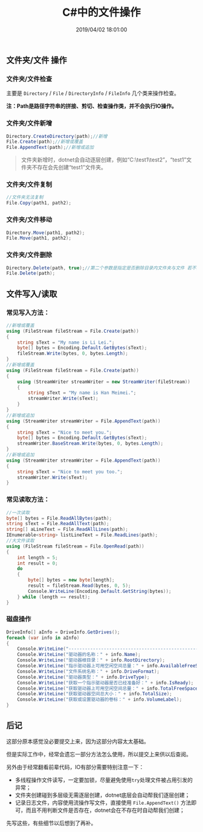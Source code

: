 ﻿---
title: "C#中的文件操作"
date: "2019/04/02 18:01:00"
updated: "2019/07/11 10:41:45"
permalink: "file-operations-in-csharp"
categories:
 - [开发, C#]
---

## 文件夹/文件 操作

### 文件夹/文件检查

主要是 `Directory` / `File` / `DirectoryInfo` / `FileInfo` 几个类来操作检查。

**注：Path是路径字符串的拼接、剪切、检查操作类，并不会执行IO操作。**

### 文件夹/文件新增

```csharp
Directory.CreateDirectory(path);//新增
File.Create(path);//新增或覆盖
File.AppendText(path);//新增或追加
```

> 文件夹新增时，dotnet会自动逐层创建，例如“C:\test1\test2”，“test1”文件夹不存在会先创建“test1”文件夹。

### 文件夹/文件复制

```csharp
//文件夹无法复制
File.Copy(path1, path2);
```

### 文件夹/文件移动

```csharp
Directory.Move(path1, path2);
File.Move(path1, path2);
```

### 文件夹/文件删除

```csharp
Directory.Delete(path, true);//第二个参数是指定是否删除目录内文件夹与文件 若不指定默认false 当为false文件夹内存在文件或文件夹会报错
File.Delete(path);
```
 
## 文件写入/读取

### 常见写入方法：

```csharp
//新增或覆盖
using (FileStream fileStream = File.Create(path))
{
    string sText = "My name is Li Lei.";
    byte[] bytes = Encoding.Default.GetBytes(sText);
    fileStream.Write(bytes, 0, bytes.Length);
}
//新增或覆盖
using (FileStream fileStream = File.Create(path))
{
    using (StreamWriter streamWriter = new StreamWriter(fileStream))
    {
        string sText = "My name is Han Meimei.";
        streamWriter.Write(sText);
    }
}
//新增或追加
using (StreamWriter streamWriter = File.AppendText(path))
{
    string sText = "Nice to meet you.";
    byte[] bytes = Encoding.Default.GetBytes(sText);
    streamWriter.BaseStream.Write(bytes, 0, bytes.Length);
}
//新增或追加
using (StreamWriter streamWriter = File.AppendText(path))
{
    string sText = "Nice to meet you too.";
    streamWriter.Write(sText);
}
```

### 常见读取方法：

```csharp
//一次读取
byte[] bytes = File.ReadAllBytes(path);
string sText = File.ReadAllText(path);
string[] aLineText = File.ReadAllLines(path);
IEnumerable<string> listLineText = File.ReadLines(path);
//大文件读取
using (FileStream fileStream = File.OpenRead(path))
{
    int length = 5;
    int result = 0;
    do
    {
        byte[] bytes = new byte[length];
        result = fileStream.Read(bytes, 0, 5);
        Console.WriteLine(Encoding.Default.GetString(bytes));
    } while (length == result);
}
```

### 磁盘操作

```csharp
DriveInfo[] aInfo = DriveInfo.GetDrives();
foreach (var info in aInfo)
{
    Console.WriteLine("----------------------------------------------------");
    Console.WriteLine("驱动器的名称：" + info.Name);
    Console.WriteLine("驱动器根目录：" + info.RootDirectory);
    Console.WriteLine("指示驱动器上可用空闲空间总量：" + info.AvailableFreeSpace);
    Console.WriteLine("文件系统名称：" + info.DriveFormat);
    Console.WriteLine("驱动器类型：" + info.DriveType);
    Console.WriteLine("获取一个指示驱动器是否已经准备好：" + info.IsReady);
    Console.WriteLine("获取驱动器上可用空闲空间总量：" + info.TotalFreeSpace);
    Console.WriteLine("获取驱动器空间总大小：" + info.TotalSize);
    Console.WriteLine("获取或设置驱动器的卷标：" + info.VolumeLabel);
}
```

## 后记

这部分原本感觉没必要提交上来，因为这部分内容太太基础。

但是实际工作中，经常会遗忘一部分方法怎么使用，所以提交上来供以后查阅。

另外由于经常翻看前辈代码，IO有部分需要特别注意一下：
- 多线程操作文件读写，一定要加锁，尽量避免使用`try`处理文件被占用引发的异常；
- 文件夹创建碰到多层级无需逐层创建，dotnet底层会自动帮我们逐层创建；
- 记录日志文件，内容使用流操作写文件，直接使用 `File.AppendText()` 方法即可，而且不用判断文件是否存在，dotnet会在不存在时自动帮我们创建；

先写这些，有些细节以后想到了再补。
